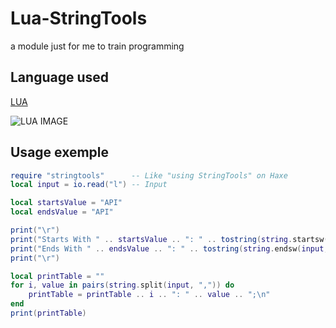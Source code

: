 # Lua-StringTools
a module just for me to train programming

## Language used
[LUA](https://www.lua.org)

![LUA IMAGE](https://www.lua.org/images/lua-logo.gif)

## Usage exemple
```lua
require "stringtools"      -- Like "using StringTools" on Haxe
local input = io.read("l") -- Input

local startsValue = "API"
local endsValue = "API"

print("\r")
print("Starts With " .. startsValue .. ": " .. tostring(string.startsw(input, startsValue)))
print("Ends With " .. endsValue .. ": " .. tostring(string.endsw(input, endsValue)))
print("\r")

local printTable = ""
for i, value in pairs(string.split(input, ",")) do
    printTable = printTable .. i .. ": " .. value .. ";\n"
end
print(printTable)
```
